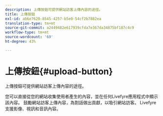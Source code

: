 ```yaml
---
description: 上傳按鈕可提供網站訪客上傳內容的途徑。
title: 上傳按鈕
exl-id: ab6e7620-8545-4257-b5e0-54cf2b7882ea
translation-type: tm+mt
source-git-commit: a2449482e617939cfda7e367da34875bf187c4c9
workflow-type: tm+mt
source-wordcount: '69'
ht-degree: 43%

---
```


# 上傳按鈕{#upload-button}

上傳按鈕可提供網站訪客上傳內容的途徑。

您可以直接從您的網站收集使用者產生的內容，並在任何Livefyre應用程式中顯示該內容。 鼓勵網站訪客上傳內容，為對話做出貢獻，以吸引網站訪客。 Livefyre支援影像、視訊和音訊內容。
